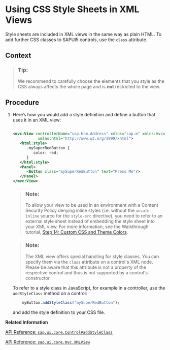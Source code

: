 <!-- loiob564935324f449209354c7e2f9903f22 -->

# Using CSS Style Sheets in XML Views

Style sheets are included in XML views in the same way as plain HTML. To add further CSS classes to SAPUI5 controls, use the `class` attribute.



## Context

> ### Tip:  
> We recommend to carefully choose the elements that you style as the CSS always affects the whole page and is **not** restricted to the view.



## Procedure

1.  Here’s how you would add a style definition and define a button that uses it in an XML view:

    ```xml
    
    <mvc:View controllerName="sap.hcm.Address" xmlns="sap.m" xmlns:mvc="sap.ui.core.mvc"
               xmlns:html="http://www.w3.org/1999/xhtml">
       <html:style>
          .mySuperRedButton {
             color: red;
          }
       </html:style>
       <Panel>
          <Button class="mySuperRedButton" text="Press Me"/>
       </Panel>
    </mvc:View>
    ```

    > ### Note:  
    > To allow your view to be used in an environment with a Content Security Policy denying inline styles \(i.e. without the `unsafe-inline` source for the `style-src` directive\), you need to refer to an external style sheet instead of embedding the style sheet into your XML view. For more information, see the Walkthrough tutorial, [Step 14: Custom CSS and Theme Colors](../03_Get-Started/step-14-custom-css-and-theme-colors-723f4b2.md).

    > ### Note:  
    > The XML view offers special handling for style classes. You can specify them via the `class` attribute on a control's XML node. Please be aware that this attribute is not a property of the respective control and thus is not supported by a control's constructor.

    To refer to a style class in JavaScript, for example in a controller, use the `addStyleClass` method on a control:

    ```js
        myButton.addStyleClass("mySuperRedButton");
    ```

    and add the style definition to your CSS file.


**Related Information**  


[API Reference: `sap.ui.core.Control#addStyleClass`](https://ui5.sap.com/#/api/sap.ui.core.Control%23methods/addStyleClass)

[API Reference: `sap.ui.core.mvc.XMLView`](https://ui5.sap.com/#/api/sap.ui.core.mvc.XMLView)

